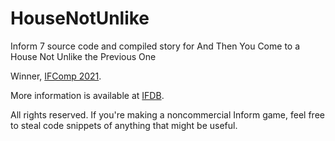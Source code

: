 # HouseNotUnlike
Inform 7 source code and compiled story for And Then You Come to a House Not Unlike the Previous One

Winner, <a href="https://ifcomp.org/comp/2021">IFComp 2021</a>.  

More information is available at <a href="https://ifdb.org/viewgame?id=bou58ao7l4eg5z66">IFDB</a>.

All rights reserved. If you're making a noncommercial Inform game, feel free to steal code snippets of anything that might be useful.
